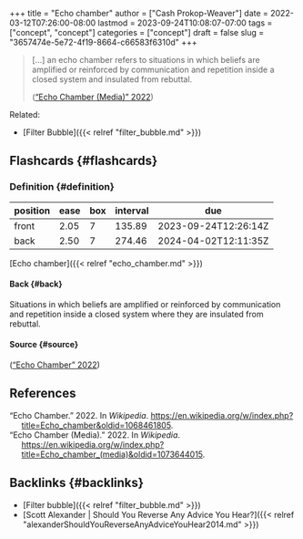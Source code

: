 +++
title = "Echo chamber"
author = ["Cash Prokop-Weaver"]
date = 2022-03-12T07:26:00-08:00
lastmod = 2023-09-24T10:08:07-07:00
tags = ["concept", "concept"]
categories = ["concept"]
draft = false
slug = "3657474e-5e72-4f19-8664-c66583f6310d"
+++

> [...] an echo chamber refers to situations in which beliefs are amplified or reinforced by communication and repetition inside a closed system and insulated from rebuttal.
>
> (<a href="#citeproc_bib_item_2">“Echo Chamber (Media)” 2022</a>)

Related:

-   [Filter Bubble]({{< relref "filter_bubble.md" >}})


## Flashcards {#flashcards}


### Definition {#definition}

| position | ease | box | interval | due                  |
|----------|------|-----|----------|----------------------|
| front    | 2.05 | 7   | 135.89   | 2023-09-24T12:26:14Z |
| back     | 2.50 | 7   | 274.46   | 2024-04-02T12:11:35Z |

[Echo chamber]({{< relref "echo_chamber.md" >}})


#### Back {#back}

Situations in which beliefs are amplified or reinforced by communication and repetition inside a closed system where they are insulated from rebuttal.


#### Source {#source}

(<a href="#citeproc_bib_item_1">“Echo Chamber” 2022</a>)

## References

<style>.csl-entry{text-indent: -1.5em; margin-left: 1.5em;}</style><div class="csl-bib-body">
  <div class="csl-entry"><a id="citeproc_bib_item_1"></a>“Echo Chamber.” 2022. In <i>Wikipedia</i>. <a href="https://en.wikipedia.org/w/index.php?title=Echo_chamber&oldid=1068461805">https://en.wikipedia.org/w/index.php?title=Echo_chamber&#38;oldid=1068461805</a>.</div>
  <div class="csl-entry"><a id="citeproc_bib_item_2"></a>“Echo Chamber (Media).” 2022. In <i>Wikipedia</i>. <a href="https://en.wikipedia.org/w/index.php?title=Echo_chamber_(media)&oldid=1073644015">https://en.wikipedia.org/w/index.php?title=Echo_chamber_(media)&#38;oldid=1073644015</a>.</div>
</div>


## Backlinks {#backlinks}

-   [Filter bubble]({{< relref "filter_bubble.md" >}})
-   [Scott Alexander | Should You Reverse Any Advice You Hear?]({{< relref "alexanderShouldYouReverseAnyAdviceYouHear2014.md" >}})
